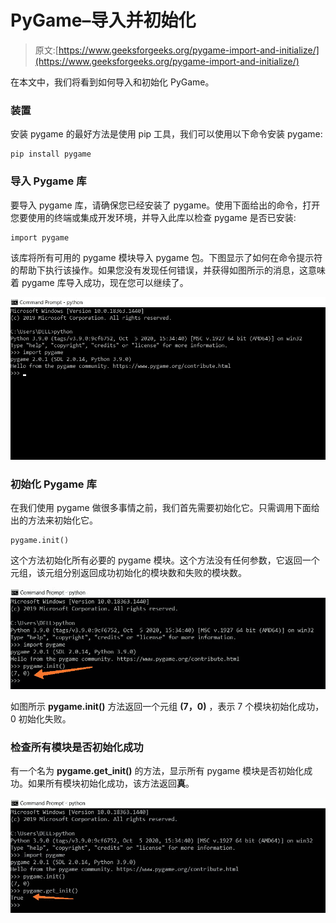 # PyGame–导入并初始化

> 原文:[https://www.geeksforgeeks.org/pygame-import-and-initialize/](https://www.geeksforgeeks.org/pygame-import-and-initialize/)

在本文中，我们将看到如何导入和初始化 PyGame。

### 装置

安装 pygame 的最好方法是使用 pip 工具，我们可以使用以下命令安装 pygame:

```
pip install pygame
```

### **导入 Pygame 库**

要导入 pygame 库，请确保您已经安装了 pygame。使用下面给出的命令，打开您要使用的终端或集成开发环境，并导入此库以检查 pygame 是否已安装:

```
import pygame 
```

该库将所有可用的 pygame 模块导入 pygame 包。下图显示了如何在命令提示符的帮助下执行该操作。如果您没有发现任何错误，并获得如图所示的消息，这意味着 pygame 库导入成功，现在您可以继续了。

![](img/296a5301dfe6e439a73cd48abcec1c64.png)

### **初始化 Pygame 库**

在我们使用 pygame 做很多事情之前，我们首先需要初始化它。只需调用下面给出的方法来初始化它。

```
pygame.init()
```

这个方法初始化所有必要的 pygame 模块。这个方法没有任何参数，它返回一个元组，该元组分别返回成功初始化的模块数和失败的模块数。

![](img/3b3bb5313a135ef97ce42b4c08918581.png)

如图所示 **pygame.init()** 方法返回一个元组 **(7，0)** ，表示 7 个模块初始化成功，0 初始化失败。

### **检查所有模块是否初始化成功**

有一个名为 **pygame.get_init()** 的方法，显示所有 pygame 模块是否初始化成功。如果所有模块初始化成功，该方法返回**真**。

![](img/209345e4906f60e20de4c41a5fb034be.png)